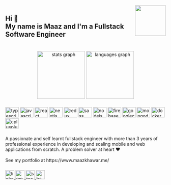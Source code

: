 <img align="right" height="96" src="https://media-exp1.licdn.com/dms/image/C4D03AQG5C9wdk9tp4w/profile-displayphoto-shrink_400_400/0/1661085388890?e=1666828800&v=beta&t=euHsD-UV2FSHhbr8AbbIlllxlhBVT6skROl5vruoziU"  />

###

<h2 align="left">Hi 👋<br>My name is Maaz and I'm a Fullstack Software Engineer</h2>

###

<br clear="both">

<div align="center">
  <img src="https://github-readme-stats.vercel.app/api?hide_title=false&hide_rank=false&show_icons=true&include_all_commits=true&count_private=true&disable_animations=false&theme=dracula&locale=en&hide_border=false&custom_title=My Github Stats&username=MohammedMaaz" height="150" alt="stats graph"  />
  <img src="https://github-readme-stats.vercel.app/api/top-langs?locale=en&hide_title=false&layout=compact&card_width=320&langs_count=6&theme=dracula&hide_border=false&custom_title=Languages Used&username=MohammedMaaz" height="150" alt="languages graph"  />
</div>

###

<div align="left">
  <img src="https://cdn.jsdelivr.net/gh/devicons/devicon/icons/typescript/typescript-original.svg" height="32" width="42" alt="typescript logo"  />
  <img src="https://cdn.jsdelivr.net/gh/devicons/devicon/icons/javascript/javascript-original.svg" height="32" width="42" alt="javascript logo"  />
  <img src="https://cdn.jsdelivr.net/gh/devicons/devicon/icons/react/react-original-wordmark.svg" height="32" width="42" alt="react logo"  />
  <img src="https://cdn.jsdelivr.net/gh/devicons/devicon/icons/nextjs/nextjs-original.svg" height="32" width="42" alt="nextjs logo"  />
  <img src="https://cdn.jsdelivr.net/gh/devicons/devicon/icons/redux/redux-original.svg" height="32" width="42" alt="redux logo"  />
  <img src="https://cdn.jsdelivr.net/gh/devicons/devicon/icons/sass/sass-original.svg" height="32" width="42" alt="sass logo"  />
  <img src="https://cdn.jsdelivr.net/gh/devicons/devicon/icons/nodejs/nodejs-original.svg" height="32" width="42" alt="nodejs logo"  />
  <img src="https://cdn.jsdelivr.net/gh/devicons/devicon/icons/firebase/firebase-plain.svg" height="32" width="42" alt="firebase logo"  />
  <img src="https://cdn.jsdelivr.net/gh/devicons/devicon/icons/googlecloud/googlecloud-original.svg" height="32" width="42" alt="googlecloud logo"  />
  <img src="https://cdn.jsdelivr.net/gh/devicons/devicon/icons/mongodb/mongodb-original.svg" height="32" width="42" alt="mongodb logo"  />
  <img src="https://cdn.jsdelivr.net/gh/devicons/devicon/icons/docker/docker-original.svg" height="32" width="42" alt="docker logo"  />
  <img src="https://cdn.jsdelivr.net/gh/devicons/devicon/icons/cplusplus/cplusplus-original.svg" height="32" width="42" alt="cplusplus logo"  />
</div>

###

<p align="left">A passionate and self learnt fullstack engineer with more than 3 years of professional experience in developing and scaling mobile and web applications from scratch. A problem solver at heart ❤️<br><br>See my portfolio at https://www.maazkhawar.me/</p>

###

<div align="left">
  <a href="https://www.linkedin.com/in/maaz-bin-khawar-6290b0116/" target="_blank">
    <img src="https://img.shields.io/static/v1?message=LinkedIn&logo=linkedin&label=&color=0077B5&logoColor=white&labelColor=&style=for-the-badge" height="28" alt="linkedin logo"  />
  </a>
  <a href="mailto:maazkhawar25@gmail.com" target="_blank">
    <img src="https://img.shields.io/static/v1?message=Gmail&logo=gmail&label=&color=D14836&logoColor=white&labelColor=&style=for-the-badge" height="28" alt="gmail logo"  />
  </a>
  <a href="https://stackoverflow.com/users/5992689/maaz-bin-khawar" target="_blank">
    <img src="https://img.shields.io/static/v1?message=Stackoverflow&logo=stackoverflow&label=&color=FE7A16&logoColor=white&labelColor=&style=for-the-badge" height="28" alt="stackoverflow logo"  />
  </a>
  <a href="https://www.hackerrank.com/maazproductions1" target="_blank">
    <img src="https://img.shields.io/static/v1?message=HackerRank&logo=hackerrank&label=&color=2EC866&logoColor=white&labelColor=&style=for-the-badge" height="28" alt="hackerrank logo"  />
  </a>
</div>

###
